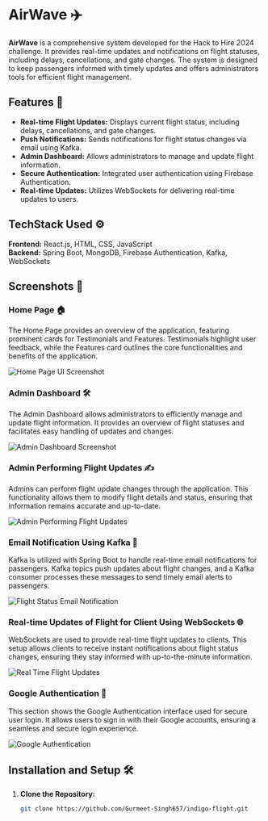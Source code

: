 # AirWave ✈️

**AirWave** is a comprehensive system developed for the Hack to Hire 2024 challenge. It provides real-time updates and notifications on flight statuses, including delays, cancellations, and gate changes. The system is designed to keep passengers informed with timely updates and offers administrators tools for efficient flight management.

## Features 🌟

- **Real-time Flight Updates:** Displays current flight status, including delays, cancellations, and gate changes.
- **Push Notifications:** Sends notifications for flight status changes via email using Kafka.
- **Admin Dashboard:** Allows administrators to manage and update flight information.
- **Secure Authentication:** Integrated user authentication using Firebase Authentication.
- **Real-time Updates:** Utilizes WebSockets for delivering real-time updates to users.

## TechStack Used ⚙️

**Frontend:** React.js, HTML, CSS, JavaScript  
**Backend:** Spring Boot, MongoDB, Firebase Authentication, Kafka, WebSockets

## Screenshots 📸

### Home Page 🏠

The Home Page provides an overview of the application, featuring prominent cards for Testimonials and Features. Testimonials highlight user feedback, while the Features card outlines the core functionalities and benefits of the application.

![Home Page UI Screenshot](https://github.com/user-attachments/assets/bde465c5-4598-4f5f-9bd3-36636ca00c88)

### Admin Dashboard 🛠️

The Admin Dashboard allows administrators to efficiently manage and update flight information. It provides an overview of flight statuses and facilitates easy handling of updates and changes.

![Admin Dashboard Screenshot](https://github.com/user-attachments/assets/93c95fe0-f518-47c0-9c10-b7818c1dc8b6)

### Admin Performing Flight Updates ✍️

Admins can perform flight update changes through the application. This functionality allows them to modify flight details and status, ensuring that information remains accurate and up-to-date.

![Admin Performing Flight Updates](https://github.com/user-attachments/assets/d2a44518-8c1c-4ad8-bfaf-f2b7da7ff70d)

### Email Notification Using Kafka 📧

Kafka is utilized with Spring Boot to handle real-time email notifications for passengers. Kafka topics push updates about flight changes, and a Kafka consumer processes these messages to send timely email alerts to passengers.

![Flight Status Email Notification](https://github.com/user-attachments/assets/3e65869b-736b-42cf-84fb-08969687c580)

### Real-time Updates of Flight for Client Using WebSockets 🌐

WebSockets are used to provide real-time flight updates to clients. This setup allows clients to receive instant notifications about flight status changes, ensuring they stay informed with up-to-the-minute information.

![Real Time Flight Updates](https://github.com/user-attachments/assets/e0d2cd88-12ba-4919-811a-51eed1543722)

### Google Authentication 🔐

This section shows the Google Authentication interface used for secure user login. It allows users to sign in with their Google accounts, ensuring a seamless and secure login experience.

![Google Authentication](https://github.com/user-attachments/assets/4afb7c20-c032-431d-8e63-c50f7796b367)

## Installation and Setup 🛠️

1. **Clone the Repository:**

   ```bash
   git clone https://github.com/Gurmeet-Singh657/indigo-flight.git
